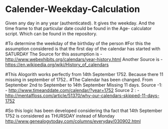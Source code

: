 # Calender-Weekday-Calculation
Given any day in any year (authenticated). It gives the weekday.  And the time frame to that particular date could be found in the Age- calculator script. Which can be found in the repository.

 #To determine the weekday of the birthday of the person
 #For this the assumption considered is that the first day of the calendar has started with SATURDAY
 The Source for this assumption is - http://www.webexhibits.org/calendars/year-history.html
 Another Source is - https://en.wikipedia.org/wiki/History_of_calendars
 
 #This Alogorith works perfectly from 14th September 1752. Because there 11 missing in september of 1752..
 #The Calendar has been changed. From September 2nd to September  to 14th September Missing 11 days.
 Source -1: - http://www.timeanddate.com/calendar/?year=1752
 Source 2 : - http://mentalfloss.com/article/51370/why-our-calendars-skipped-11-days-1752
 
 #So this logic has been developed considering tha fact that 14th September 1752 is considered as THURSDAY instead of Monday
 http://www.genealogytoday.com/columns/everyday/030902.html
